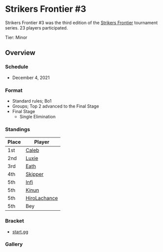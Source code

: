 # Strikers Frontier #3

Strikers Frontier #3 was the third edition of the [Strikers Frontier](sfmain.md) tournament series.
23 players participated.

Tier: Minor

## Overview

### Schedule

- December 4, 2021

### Format

- Standard rules; Bo1
- Groups; Top 2 advanced to the Final Stage
- Final Stage
  - Single Elimination

### Standings

|Place|Player|
|-|-|
|1st|[Caleb](../../players/bulgarian/caleb.md)|
|2nd|[Luxie](../../players/belgian/luxie.md)|
|3rd|[Eath](../../players/belgian/eath.md)|
|4th|[Skipper](../../players/austrian/skipper.md)|
|5th|[Infi](../../players/japanese/infi.md)|
|5th|[Kinun](../../players/belgian/kinun.md)|
|5th|[HiroLachance](../../players/french/vivi.md)|
|5th|Bey|

### Bracket
- [start.gg](https://www.start.gg/tournament/strikers-frontier-3/details)		

### Gallery
